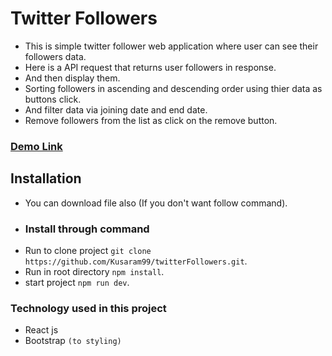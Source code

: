 # Twitter Followers

- This is simple twitter follower web application where user can see their followers data.
- Here is a API request that returns user followers in response.
- And then display them.
- Sorting followers in ascending and descending order using thier data as buttons click.
- And filter data via joining date and end date.
- Remove followers from the list as click on the remove button.

### [Demo Link](https://twitter-followers-lac.vercel.app/)

## Installation 

- You can download file also (If you don't want follow command).
- ### Install through command
- Run to clone project `git clone https://github.com/Kusaram99/twitterFollowers.git`.
- Run in root directory `npm install`.
- start project `npm run dev`.


### Technology used in this project 
- React js
- Bootstrap `(to styling)`
